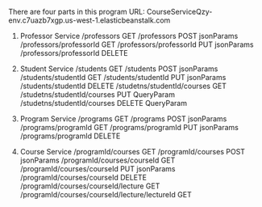 There are four parts in this program
URL: CourseServiceQzy-env.c7uazb7xgp.us-west-1.elasticbeanstalk.com
1. Professor Service
/professors GET
/professors POST jsonParams
/professors/professorId GET
/professors/professorId PUT jsonParams
/professors/professorId DELETE

2. Student Service
/students GET
/students POST jsonParams
/students/studentId GET
/students/studentId PUT jsonParams
/students/studentId DELETE
/studetns/studentId/courses GET
/studetns/studentId/courses PUT QueryParam
/studetns/studentId/courses DELETE QueryParam

3. Program Service
/programs GET
/programs POST jsonParams
/programs/programId GET
/programs/programId PUT jsonParams
/programs/programId DELETE

4. Course Service
/programId/courses GET
/programId/courses POST jsonParams
/programId/courses/courseId GET
/programId/courses/courseId PUT jsonParams
/programId/courses/courseId DELETE
/programId/courses/courseId/lecture GET
/programId/courses/courseId/lecture/lectureId GET